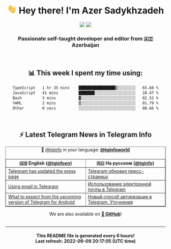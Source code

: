 <div align="center">
	<div>
		<h1>
      <img src="./assets/hi.gif" width="30px"> Hey there! I'm Azer Sadykhzadeh
    </h1>
    <img height="18" src="https://komarev.com/ghpvc/?username=sadykhzadeh&label=Views&color=2081c1&style=flat-square" />
		<a href="https://wakatime.com/@Azer"> <img height="18" src="https://wakatime.com/badge/user/f80ae27a-c328-426f-a381-bc84136e2dd6.svg" /> </a>
    <h3>
      Passionate self-taught developer and editor from 🇦🇿 Azerbaijan
    </h3>
  </div>
  <br>

<h2>📊 This week I spent my time using:</h2>

<!--START_SECTION:waka-->

```text
TypeScript   1 hr 35 mins    ████████████████▒░░░░░░░░   65.68 %
JavaScript   41 mins         ███████░░░░░░░░░░░░░░░░░░   28.47 %
Bash         3 mins          ▓░░░░░░░░░░░░░░░░░░░░░░░░   02.52 %
YAML         2 mins          ▒░░░░░░░░░░░░░░░░░░░░░░░░   01.79 %
Other        0 secs          ░░░░░░░░░░░░░░░░░░░░░░░░░   00.66 %
```

<!--END_SECTION:waka-->

<br>

<h2>⚡️ Latest Telegram News in Telegram Info</h2>
  <table border>
		<tr>
			<th width="50%">🇬🇧 English (<a href="https://t.me/tginfoen">@tginfoen</a>)</th>
			<th>🇷🇺 На русском (<a href="https://t.me/tginfo">@tginfo</a>)</th>
		</tr>
		<caption>🚩 <a href="https://t.me/tginfo">@tginfo</a> in your language: <a href="https://t.me/tginfoworld"><b>@tginfoworld</b></a><caption/>
  <tr><td><a href="https://t.me/tginfoen/1482">Telegram has updated the press page</a></td>
    <td><a href="https://t.me/tginfo/3424">Telegram обновил пресс-страницу</a></td></tr><tr><td><a href="https://t.me/tginfoen/1481">Using email in Telegram</a></td>
    <td><a href="https://t.me/tginfo/3423">Использование электронной почты в Telegram</a></td></tr><tr><td><a href="https://t.me/tginfoen/1480">What to expect from the upcoming version of Telegram for Android</a></td>
    <td><a href="https://t.me/tginfo/3421">Новый способ авторизации в Telegram. Уточнения</a></td></tr>
</table>
We are also available on <a href="https://github.com/tginfo"><b>🐙 GitHub</b></a>!
</div>

<br>
<hr>
<h4 align="center">This README file is generated <b>every 6 hours</b>!</br>Last refresh: <b>2022-09-09 20:17:05 (UTC time)</b></h4>
